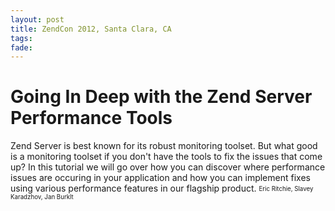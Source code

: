 ```yaml
---
layout: post
title: ZendCon 2012, Santa Clara, CA
tags: 
fade: 
---
```

# Going In Deep with the Zend Server Performance Tools
Zend Server is best known for its robust monitoring toolset. But what good is a monitoring toolset if you don't have the tools to fix the issues that come up? In this tutorial we will go over how you can discover where performance issues are occuring in your application and how you can implement fixes using various performance features in our flagship product.
<sub><sup>Eric Ritchie, Slavey Karadzhov, Jan Burklt</sup></sub>
